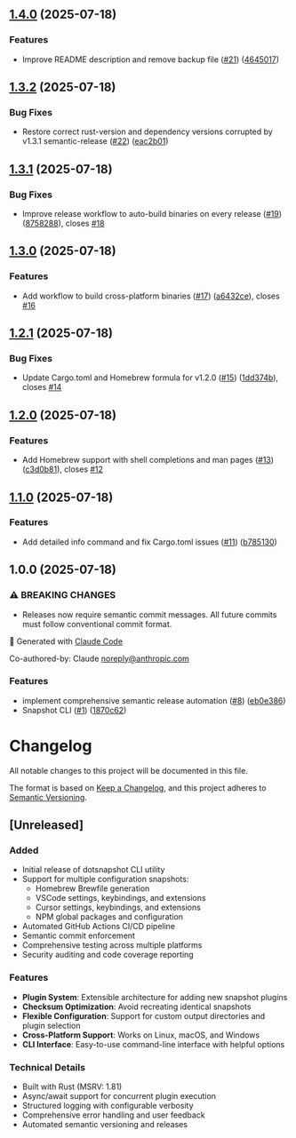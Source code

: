 ## [1.4.0](https://github.com/tomerlichtash/dotsnapshot/compare/v1.3.2...v1.4.0) (2025-07-18)

### Features

* Improve README description and remove backup file ([#21](https://github.com/tomerlichtash/dotsnapshot/issues/21)) ([4645017](https://github.com/tomerlichtash/dotsnapshot/commit/464501725926b8dd286ca09b288ad9d55e46a4d2))

## [1.3.2](https://github.com/tomerlichtash/dotsnapshot/compare/v1.3.1...v1.3.2) (2025-07-18)

### Bug Fixes

* Restore correct rust-version and dependency versions corrupted by v1.3.1 semantic-release ([#22](https://github.com/tomerlichtash/dotsnapshot/issues/22)) ([eac2b01](https://github.com/tomerlichtash/dotsnapshot/commit/eac2b010bd581743a89b39ec318faaff601ec691))

## [1.3.1](https://github.com/tomerlichtash/dotsnapshot/compare/v1.3.0...v1.3.1) (2025-07-18)

### Bug Fixes

* Improve release workflow to auto-build binaries on every release ([#19](https://github.com/tomerlichtash/dotsnapshot/issues/19)) ([8758288](https://github.com/tomerlichtash/dotsnapshot/commit/875828857ae1579f6e69517ec6e9fca315b8d0ec)), closes [#18](https://github.com/tomerlichtash/dotsnapshot/issues/18)

## [1.3.0](https://github.com/tomerlichtash/dotsnapshot/compare/v1.2.1...v1.3.0) (2025-07-18)

### Features

* Add workflow to build cross-platform binaries ([#17](https://github.com/tomerlichtash/dotsnapshot/issues/17)) ([a6432ce](https://github.com/tomerlichtash/dotsnapshot/commit/a6432ceff2a5d5affacc90fff3025de12dccea4f)), closes [#16](https://github.com/tomerlichtash/dotsnapshot/issues/16)

## [1.2.1](https://github.com/tomerlichtash/dotsnapshot/compare/v1.2.0...v1.2.1) (2025-07-18)

### Bug Fixes

* Update Cargo.toml and Homebrew formula for v1.2.0 ([#15](https://github.com/tomerlichtash/dotsnapshot/issues/15)) ([1dd374b](https://github.com/tomerlichtash/dotsnapshot/commit/1dd374b7aa95feca177f8fd2489b586c431e3c58)), closes [#14](https://github.com/tomerlichtash/dotsnapshot/issues/14)

## [1.2.0](https://github.com/tomerlichtash/dotsnapshot/compare/v1.1.0...v1.2.0) (2025-07-18)

### Features

* Add Homebrew support with shell completions and man pages ([#13](https://github.com/tomerlichtash/dotsnapshot/issues/13)) ([c3d0b81](https://github.com/tomerlichtash/dotsnapshot/commit/c3d0b813357655ec4899c93df6ad6eda5bbf27b8)), closes [#12](https://github.com/tomerlichtash/dotsnapshot/issues/12)

## [1.1.0](https://github.com/tomerlichtash/dotsnapshot/compare/v1.0.0...v1.1.0) (2025-07-18)

### Features

* Add detailed info command and fix Cargo.toml issues ([#11](https://github.com/tomerlichtash/dotsnapshot/issues/11)) ([b785130](https://github.com/tomerlichtash/dotsnapshot/commit/b785130a117293a94b24a38b2a845fd19c7a8477))

## 1.0.0 (2025-07-18)

### ⚠ BREAKING CHANGES

* Releases now require semantic commit messages.
All future commits must follow conventional commit format.

🤖 Generated with [Claude Code](https://claude.ai/code)

Co-authored-by: Claude <noreply@anthropic.com>

### Features

* implement comprehensive semantic release automation ([#8](https://github.com/tomerlichtash/dotsnapshot/issues/8)) ([eb0e386](https://github.com/tomerlichtash/dotsnapshot/commit/eb0e386fcab7be8a5c7ea64dae46f8ef1d3bd5f0))
* Snapshot CLI ([#1](https://github.com/tomerlichtash/dotsnapshot/issues/1)) ([1870c62](https://github.com/tomerlichtash/dotsnapshot/commit/1870c62c4aa7cc156233c772d79a2afefd9905e3))

# Changelog

All notable changes to this project will be documented in this file.

The format is based on [Keep a Changelog](https://keepachangelog.com/en/1.0.0/),
and this project adheres to [Semantic Versioning](https://semver.org/spec/v2.0.0.html).

## [Unreleased]

### Added
- Initial release of dotsnapshot CLI utility
- Support for multiple configuration snapshots:
  - Homebrew Brewfile generation
  - VSCode settings, keybindings, and extensions
  - Cursor settings, keybindings, and extensions  
  - NPM global packages and configuration
- Automated GitHub Actions CI/CD pipeline
- Semantic commit enforcement
- Comprehensive testing across multiple platforms
- Security auditing and code coverage reporting

### Features
- **Plugin System**: Extensible architecture for adding new snapshot plugins
- **Checksum Optimization**: Avoid recreating identical snapshots
- **Flexible Configuration**: Support for custom output directories and plugin selection
- **Cross-Platform Support**: Works on Linux, macOS, and Windows
- **CLI Interface**: Easy-to-use command-line interface with helpful options

### Technical Details
- Built with Rust (MSRV: 1.81)
- Async/await support for concurrent plugin execution
- Structured logging with configurable verbosity
- Comprehensive error handling and user feedback
- Automated semantic versioning and releases
